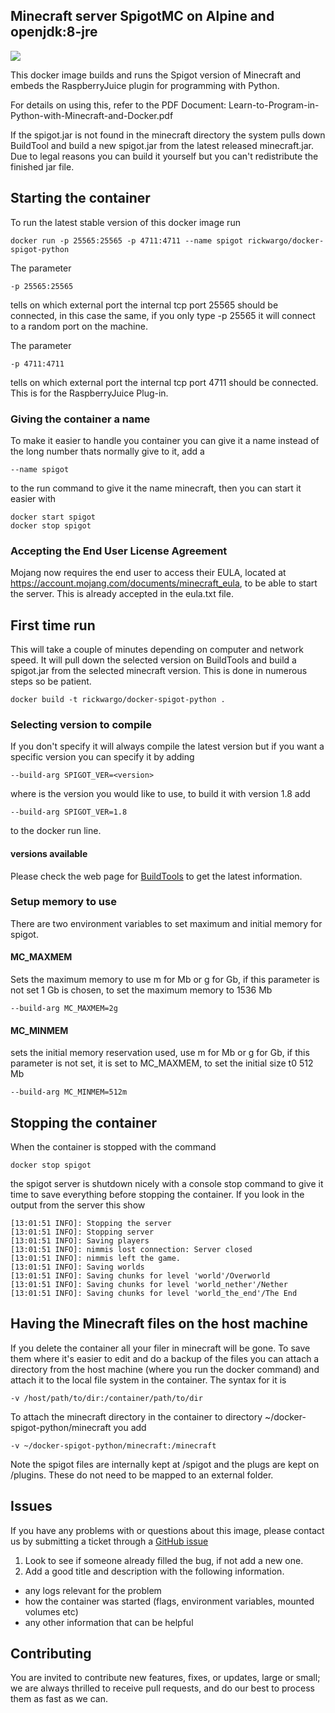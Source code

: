 ## Minecraft server SpigotMC on Alpine and openjdk:8-jre
[![](https://images.microbadger.com/badges/image/rickwargo/spigot.svg)](https://microbadger.com/images/rickwargo/spigot "Get your own image badge on microbadger.com")

This docker image builds and runs the Spigot version of Minecraft and embeds the RaspberryJuice plugin for programming with Python. 

For details on using this, refer to the PDF Document: Learn-to-Program-in-Python-with-Minecraft-and-Docker.pdf

If the spigot.jar is not found in the minecraft directory the system pulls down BuildTool and build a new spigot.jar from the latest
released minecraft.jar. Due to legal reasons you can build it yourself but you can't redistribute the finished jar file.

## Starting the container

To run the latest stable version of this docker image run

	docker run -p 25565:25565 -p 4711:4711 --name spigot rickwargo/docker-spigot-python

The parameter

	-p 25565:25565

tells on which external port the internal tcp port 25565 should be connected, in this case the same, if
you only type -p 25565 it will connect to a random port on the machine.

The parameter

	-p 4711:4711

tells on which external port the internal tcp port 4711 should be connected. This is for the RaspberryJuice Plug-in.

### Giving the container a name

To make it easier to handle you container you can give it a name instead of the long
number thats normally give to it, add a

	--name spigot

to the run command to give it the name minecraft, then you can start it easier with

	docker start spigot
	docker stop spigot

### Accepting the End User License Agreement
Mojang now requires the end user to access their EULA, located at
https://account.mojang.com/documents/minecraft_eula, to be able to start the server.
This is already accepted in the eula.txt file.

## First time run

This will take a couple of minutes depending on computer and network speed. It will pull down
the selected version on BuildTools and build a spigot.jar from the selected minecraft version.
This is done in numerous steps so be patient. 

    docker build -t rickwargo/docker-spigot-python .

### Selecting version to compile

If you don't specify it will always compile the latest version but if you want a specific version you can specify it by adding

	--build-arg SPIGOT_VER=<version>

where <version> is the version you would like to use, to build it with version 1.8 add

	--build-arg SPIGOT_VER=1.8

to the docker run line.

#### versions available

Please check the web page for [BuildTools](https://www.spigotmc.org/wiki/buildtools/#versions) to get the latest information. 

### Setup memory to use

There are two environment variables to set maximum and initial memory for spigot.

#### MC_MAXMEM

Sets the maximum memory to use <size>m for Mb or <size>g for Gb, if this parameter is not set 1 Gb is chosen, to set the maximum memory to 1536 Mb

    --build-arg MC_MAXMEM=2g

#### MC_MINMEM

sets the initial memory reservation used, use <size>m for Mb or <size>g for Gb, if this parameter is not set, it is set to MC_MAXMEM, to set the initial size t0 512 Mb

    --build-arg MC_MINMEM=512m

## Stopping the container

When the container is stopped with the command

	docker stop spigot

the spigot server is shutdown nicely with a console stop command to give it time to save everything before
stopping the container. If you look in the output from the server this show

	[13:01:51 INFO]: Stopping the server
	[13:01:51 INFO]: Stopping server
	[13:01:51 INFO]: Saving players
	[13:01:51 INFO]: nimmis lost connection: Server closed
	[13:01:51 INFO]: nimmis left the game.
	[13:01:51 INFO]: Saving worlds
	[13:01:51 INFO]: Saving chunks for level 'world'/Overworld
	[13:01:51 INFO]: Saving chunks for level 'world_nether'/Nether
	[13:01:51 INFO]: Saving chunks for level 'world_the_end'/The End

## Having the Minecraft files on the host machine

If you delete the container all your filer in minecraft will be gone. To save them where it's
easier to edit and do a backup of the files you can attach a directory from the host machine
(where you run the docker command) and attach it to the local file system in the container.
The syntax for it is

	-v /host/path/to/dir:/container/path/to/dir

To attach the minecraft directory in the container to directory ~/docker-spigot-python/minecraft you add

	-v ~/docker-spigot-python/minecraft:/minecraft

Note the spigot files are internally kept at /spigot and the plugs are kept on /plugins. These do not need to be mapped to an external folder.

## Issues

If you have any problems with or questions about this image, please contact us by submitting a ticket through a [GitHub issue](https://github.com/rickwargo/docker-spigot-python/issues "GitHub issue")

1. Look to see if someone already filled the bug, if not add a new one.
2. Add a good title and description with the following information.
 - any logs relevant for the problem
 - how the container was started (flags, environment variables, mounted volumes etc)
 - any other information that can be helpful

## Contributing

You are invited to contribute new features, fixes, or updates, large or small; we are always thrilled to receive pull requests, and do our best to process them as fast as we can.